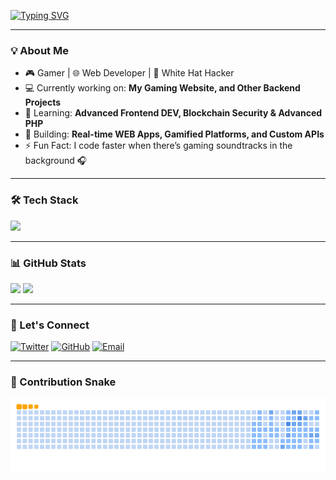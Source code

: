 
[![Typing SVG](https://readme-typing-svg.demolab.com?font=Fira+Code&size=28&duration=3000&pause=1000&color=00F700&width=800&lines=Hey%2C+I'm+Mavis+👋;Gamer+%7C+Web+Developer+%7C+Tech+Enthusiast;I+build+cool+projects+%26+break+limits)](https://git.io/typing-svg)

---

### 💡 About Me
- 🎮 Gamer | 🌐 Web Developer | 🔐 White Hat Hacker  
- 💻 Currently working on: **My Gaming Website, and Other Backend Projects**  
- 🌱 Learning: **Advanced Frontend DEV, Blockchain Security & Advanced PHP**  
- 🚀 Building: **Real-time WEB Apps, Gamified Platforms, and Custom APIs**  
- ⚡ Fun Fact: I code faster when there’s gaming soundtracks in the background 🎧  

---

### 🛠 Tech Stack
<p>
  <img src="https://skillicons.dev/icons?i=html,css,js,php,python,react,tailwind,mysql,sqlite,git,github,docker" />
</p>

---

### 📊 GitHub Stats
<p>
  <img src="https://github-readme-stats.vercel.app/api?username=MAVIS-creator&show_icons=true&theme=tokyonight" height="160px"/>
  <img src="https://github-readme-streak-stats.herokuapp.com/?user=MAVIS-creator&theme=tokyonight" height="160px"/>
</p>

---

### 🔗 Let's Connect
[![Twitter](https://img.shields.io/badge/Twitter-1DA1F2?style=flat&logo=twitter&logoColor=white)](https://x.com/Mavisgaming23)
[![GitHub](https://img.shields.io/badge/GitHub-000000?style=flat&logo=github&logoColor=white)](https://github.com/MAVIS-creator)
[![Email](https://img.shields.io/badge/Email-D14836?style=flat&logo=gmail&logoColor=white)](mailto:mavisenquires@gmail.com)

---

### 🐍 Contribution Snake
<picture>
  <source media="(prefers-color-scheme: dark)" srcset="https://github.com/MAVIS-creator/MAVIS-creator/blob/output/github-snake-dark.svg">
  <source media="(prefers-color-scheme: light)" srcset="https://github.com/MAVIS-creator/MAVIS-creator/blob/output/github-snake.svg">
  <img alt="github contribution grid snake animation" src="https://github.com/MAVIS-creator/MAVIS-creator/blob/output/ocean.gif">
</picture>
